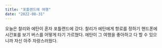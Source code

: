 ```yaml
---
title: "포틀랜드에 여행"
date: "2022-08-31"
---
```


오늘은 찰리와 에탄이 혼자 포틀랜드에 갔다. 찰리가 에탄에게 항로를 정하기 핸드폰에 시간표를 보기 버스를 어떻게 타기 가르쳤다. 에탄이 그 여행을 좋아하고 다 할 수 있으니까 자신 아주 자랑스러웠다.
